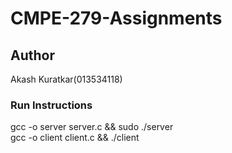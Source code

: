 # CMPE-279-Assignments
## Author
Akash Kuratkar(013534118)

### Run Instructions
gcc -o server server.c && sudo ./server <br/>
gcc -o client client.c && ./client
